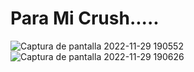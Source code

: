# Para Mi Crush.....
![Captura de pantalla 2022-11-29 190552](https://user-images.githubusercontent.com/114034743/204682654-b64f787a-a0f2-4fe0-bca3-054eacfc36a0.png)
![Captura de pantalla 2022-11-29 190626](https://user-images.githubusercontent.com/114034743/204682664-054236e1-e151-4b1b-a076-005835260917.png)
